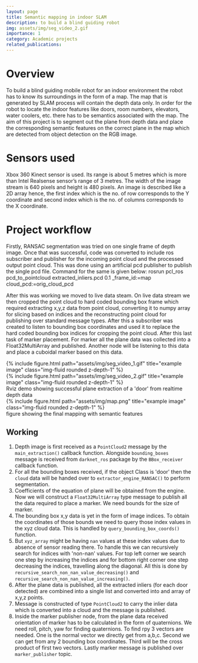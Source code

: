 ```yaml
---
layout: page
title: Semantic mapping in indoor SLAM
description: to build a blind guiding robot
img: assets/img/seg_video_2.gif
importance: 1
category: Academic projects
related_publications: 
---
```


# Overview
To build a blind guiding mobile robot for an indoor environment the robot has to know its surroundings in the form of a map. The map that is generated by SLAM process will contain the depth data only. In order for the robot to locate the indoor features like doors, room numbers, elevators, water coolers, etc. there has to be semantics associated with the map. The aim of this project is to segment out the plane from depth data and place the corresponding semantic features on the correct plane in the map which are detected from object detection on the RGB image.

# Sensors used
Xbox 360 Kinect sensor is used. Its range is about 5 metres which is more than Intel Realsense sensor’s range of 3 metres. The width of the image stream is 640 pixels and height is 480 pixels. An image is described like a 2D array hence, the first index which is the no. of row corresponds to the Y coordinate and second index which is the no. of columns corresponds to the X coordinate.

# Project workflow
Firstly, RANSAC segmentation was tried on one single frame of depth image. Once that was successful, code was converted to include ros subscriber and publisher for the incoming point cloud and the processed output point cloud. This was done using an artificial pcd publisher to publish the single pcd file. Command for the same is given below:
    rosrun pcl_ros pcd_to_pointcloud extracted_inliers.pcd 0.1 _frame_id:=map cloud_pcd:=orig_cloud_pcd

After this was working we moved to live data steam. On live data stream we then cropped the point cloud to hard coded bounding box frame which required extracting x,y,z data from point cloud, converting it to numpy array for slicing based on indices and the reconstructing point cloud for publishing over standard message types. After this a subscriber was created to listen to bounding box coordinates and used it to replace the hard coded bounding box indices for cropping the point cloud. After this last task of marker placement. For marker all the plane data was collected into a Float32MultiArray and published. Another node will be listening to this data and place a cuboidal marker based on this data.

<div class="row">
    <div class="col-sm mt-3 mt-md-0">
        {% include figure.html path="assets/img/seg_video_1.gif" title="example image" class="img-fluid rounded z-depth-1" %}
    </div>
    <div class="col-sm mt-3 mt-md-0">
        {% include figure.html path="assets/img/seg_video_2.gif" title="example image" class="img-fluid rounded z-depth-1" %}
    </div>
</div>
<div class="caption">
    Rviz demo showing successful plane extraction of a 'door' from realtime depth data
</div>
<div class="row">
    <div class="col-sm mt-3 mt-md-0">
        {% include figure.html path="assets/img/map.png" title="example image" class="img-fluid rounded z-depth-1" %}
    </div>
</div>
<div class="caption">
    figure showing the final mapping with semantic features
</div>

## Working
1. Depth image is first received as a `PointCloud2` message by the `main_extraction()` callback function. Alongside `bounding_boxes` message is received from `darknet_ros` package by the `BBox_receiver` callback function.
2. For all the bounding boxes received, if the object Class is 'door' then the `cloud` data will be handed over to `extractor_engine_RANSAC()` to perform segmentation.
3. Coefficients of the equation of plane will be obtained from the engine. Now we will construct a `Float32MultiArray` type message to publish all the data required to place a marker. We need bounds for the size of marker.
4. The bounding box x,y data is yet in the form of image indices. To obtain the coordinates of those bounds we need to query those index values in the xyz cloud data. This is handled by `query_bounding_box_coords()` function.
5. But `xyz_array` might be having `nan` values at these index values due to absence of sensor reading there. To handle this we can recursively search for indices with 'non-nan' values. For top left corner we search one step by increasing the indices and for bottom right corner one step decreasing the indices, travelling along the diagonal. All this is done by `recursive_search_non_nan_value_decreasing()` and `recursive_search_non_nan_value_increasing()`.
6. After the plane data is published, all the extracted inliers (for each door detected) are combined into a single list and converted into and array of x,y,z points.
7. Message is constructed of type `PointCloud2` to carry the inlier data which is converted into a cloud and the message is published.
8. Inside the marker publisher node, from the plane data received orientation of marker has to be calculated in the form of quaternions. We need roll, pitch, yaw for finding quaternions. To find rpy 3 vectors are needed. One is the normal vector we directly get from a,b,c. Second we can get from any 2 bounding box coordinates. Third will be the cross product of first two vectors. Lastly marker message is published over `marker_publisher` topic.


